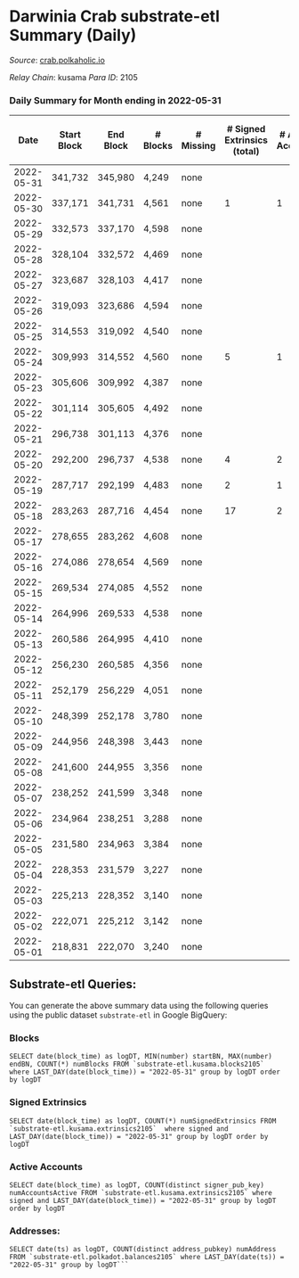 # Darwinia Crab substrate-etl Summary (Daily)

_Source_: [crab.polkaholic.io](https://crab.polkaholic.io)

*Relay Chain*: kusama
*Para ID*: 2105



### Daily Summary for Month ending in 2022-05-31


| Date | Start Block | End Block | # Blocks | # Missing | # Signed Extrinsics (total) | # Active Accounts | # Addresses with Balances | # Events | # Transfers | # XCM Transfers In | # XCM Transfers Out |
| ---- | ----------- | --------- | -------- | --------- | --------------------------- | ----------------- | ------------------------- | -------- | ----------- | ------------------ | ------------------- |
| 2022-05-31 | 341,732 | 345,980 | 4,249 | none  |  |  | 11 | 8,501 |   |   |   |
| 2022-05-30 | 337,171 | 341,731 | 4,561 | none  | 1 | 1 | 11 | 9,129 |   |   |   |
| 2022-05-29 | 332,573 | 337,170 | 4,598 | none  |  |  | 11 | 9,199 |   |   |   |
| 2022-05-28 | 328,104 | 332,572 | 4,469 | none  |  |  | 11 | 8,940 |   |   |   |
| 2022-05-27 | 323,687 | 328,103 | 4,417 | none  |  |  | 11 | 8,837 |   |   |   |
| 2022-05-26 | 319,093 | 323,686 | 4,594 | none  |  |  | 11 | 9,190 |   |   |   |
| 2022-05-25 | 314,553 | 319,092 | 4,540 | none  |  |  | 11 | 9,083 |   |   |   |
| 2022-05-24 | 309,993 | 314,552 | 4,560 | none  | 5 | 1 | 11 | 9,147 |   |   |   |
| 2022-05-23 | 305,606 | 309,992 | 4,387 | none  |  |  | 11 | 8,777 |   |   |   |
| 2022-05-22 | 301,114 | 305,605 | 4,492 | none  |  |  | 11 | 8,986 |   |   |   |
| 2022-05-21 | 296,738 | 301,113 | 4,376 | none  |  |  | 11 | 8,755 |   |   |   |
| 2022-05-20 | 292,200 | 296,737 | 4,538 | none  | 4 | 2 | 11 | 9,339 | 242 ($0.05) |   |   |
| 2022-05-19 | 287,717 | 292,199 | 4,483 | none  | 2 | 1 | 10 | 8,979 |   |   |   |
| 2022-05-18 | 283,263 | 287,716 | 4,454 | none  | 17 | 2 | 10 | 9,160 | 174 ($0.10) |   |   |
| 2022-05-17 | 278,655 | 283,262 | 4,608 | none  |  |  | 8 | 9,219 |   |   |   |
| 2022-05-16 | 274,086 | 278,654 | 4,569 | none  |  |  | 8 | 9,143 |   |   |   |
| 2022-05-15 | 269,534 | 274,085 | 4,552 | none  |  |  | 8 | 9,107 |   |   |   |
| 2022-05-14 | 264,996 | 269,533 | 4,538 | none  |  |  | 8 | 9,078 |   |   |   |
| 2022-05-13 | 260,586 | 264,995 | 4,410 | none  |  |  | 8 | 8,823 |   |   |   |
| 2022-05-12 | 256,230 | 260,585 | 4,356 | none  |  |  | 8 | 8,714 |   |   |   |
| 2022-05-11 | 252,179 | 256,229 | 4,051 | none  |  |  | 8 | 8,104 |   |   |   |
| 2022-05-10 | 248,399 | 252,178 | 3,780 | none  |  |  | 8 | 7,563 |   |   |   |
| 2022-05-09 | 244,956 | 248,398 | 3,443 | none  |  |  | 8 | 6,887 |   |   |   |
| 2022-05-08 | 241,600 | 244,955 | 3,356 | none  |  |  | 8 | 6,714 |   |   |   |
| 2022-05-07 | 238,252 | 241,599 | 3,348 | none  |  |  | 8 | 6,698 |   |   |   |
| 2022-05-06 | 234,964 | 238,251 | 3,288 | none  |  |  | 8 | 6,578 |   |   |   |
| 2022-05-05 | 231,580 | 234,963 | 3,384 | none  |  |  | 8 | 6,770 |   |   |   |
| 2022-05-04 | 228,353 | 231,579 | 3,227 | none  |  |  | 8 | 6,456 |   |   |   |
| 2022-05-03 | 225,213 | 228,352 | 3,140 | none  |  |  | 8 | 6,281 |   |   |   |
| 2022-05-02 | 222,071 | 225,212 | 3,142 | none  |  |  | 8 | 6,286 |   |   |   |
| 2022-05-01 | 218,831 | 222,070 | 3,240 | none  |  |  | 8 | 6,482 |   |   |   |

## Substrate-etl Queries:
You can generate the above summary data using the following queries using the public dataset `substrate-etl` in Google BigQuery:


### Blocks
```
SELECT date(block_time) as logDT, MIN(number) startBN, MAX(number) endBN, COUNT(*) numBlocks FROM `substrate-etl.kusama.blocks2105`  where LAST_DAY(date(block_time)) = "2022-05-31" group by logDT order by logDT
```


### Signed Extrinsics
```
SELECT date(block_time) as logDT, COUNT(*) numSignedExtrinsics FROM `substrate-etl.kusama.extrinsics2105`  where signed and LAST_DAY(date(block_time)) = "2022-05-31" group by logDT order by logDT
```


### Active Accounts
```
SELECT date(block_time) as logDT, COUNT(distinct signer_pub_key) numAccountsActive FROM `substrate-etl.kusama.extrinsics2105` where signed and LAST_DAY(date(block_time)) = "2022-05-31" group by logDT order by logDT
```


### Addresses:
```
SELECT date(ts) as logDT, COUNT(distinct address_pubkey) numAddress FROM `substrate-etl.polkadot.balances2105` where LAST_DAY(date(ts)) = "2022-05-31" group by logDT```

